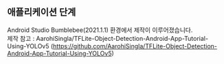 ## 애플리케이션 단계  
Android Studio Bumblebee(2021.1.1) 환경에서 제작이 이루어졌습니다.  
제작 참고 : AarohiSingla/TFLite-Object-Detection-Android-App-Tutorial-Using-YOLOv5 (https://github.com/AarohiSingla/TFLite-Object-Detection-Android-App-Tutorial-Using-YOLOv5)  
